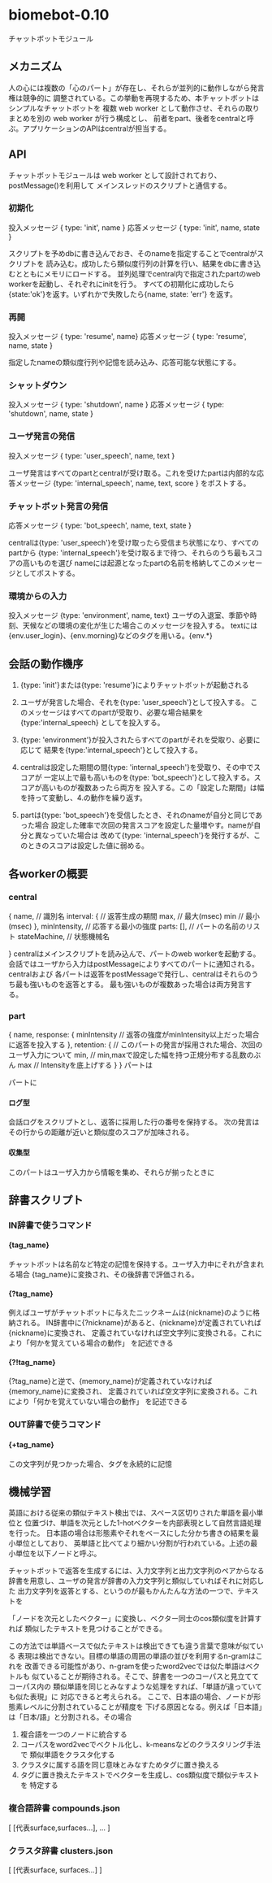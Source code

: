 biomebot-0.10
==================================
チャットボットモジュール

## メカニズム
人の心には複数の「心のパート」が存在し、それらが並列的に動作しながら発言権は競争的に
調整されている。この挙動を再現するため、本チャットボットはシンプルなチャットボットを
複数 web worker として動作させ、それらの取りまとめを別の web worker が行う構成とし、
前者をpart、後者をcentralと呼ぶ。アプリケーションのAPIはcentralが担当する。

## API
チャットボットモジュールは web worker として設計されており、postMessage()を利用して
メインスレッドのスクリプトと通信する。

### 初期化
投入メッセージ { type: 'init', name }
応答メッセージ { type: 'init', name, state }

スクリプトを予めdbに書き込んでおき、そのnameを指定することでcentralがスクリプトを
読み込む。成功したら類似度行列の計算を行い、結果をdbに書き込むとともにメモリにロードする。
並列処理でcentral内で指定されたpartのweb workerを起動し、それぞれにinitを行う。
すべての初期化に成功したら{state:'ok'}を返す。いずれかで失敗したら{name, state: 'err'}
を返す。

### 再開
投入メッセージ { type: 'resume', name}
応答メッセージ { type: 'resume', name, state }

指定したnameの類似度行列や記憶を読み込み、応答可能な状態にする。

### シャットダウン
投入メッセージ { type: 'shutdown', name }
応答メッセージ { type: 'shutdown', name, state }

### ユーザ発言の発信
投入メッセージ { type: 'user_speech', name, text }

ユーザ発言はすべてのpartとcentralが受け取る。これを受けたpartは内部的な応答メッセージ
{type: 'internal_speech', name, text, score } をポストする。

### チャットボット発言の発信
応答メッセージ { type: 'bot_speech', name, text, state }

centralは{type: 'user_speech'}を受け取ったら受信まち状態になり、すべてのpartから
{type: 'internal_speech'}を受け取るまで待つ、それらのうち最もスコアの高いものを選び
nameには起源となったpartの名前を格納してこのメッセージとしてポストする。

### 環境からの入力
投入メッセージ {type: 'environment', name, text}
ユーザの入退室、季節や時刻、天候などの環境の変化が生じた場合このメッセージを投入する。
textには{env.user_login}、{env.morning}などのタグを用いる。{env.*}

## 会話の動作機序

1. {type: 'init'}または{type: 'resume'}によりチャットボットが起動される

2. ユーザが発言した場合、それを{type: 'user_speech'}として投入する。
このメッセージはすべてのpartが受取り、必要な場合結果を{type:'internal_speech}
としてを投入する。

3. {type: 'environment'}が投入されたらすべてのpartがそれを受取り、必要に応じて
結果を{type:'internal_speech'}として投入する。

4. centralは設定した期間の間{type: 'internal_speech'}を受取り、その中でスコアが
一定以上で最も高いものを{type: 'bot_speech'}として投入する。スコアが高いものが複数あったら両方を
投入する。この「設定した期間」は幅を持って変動し、4.の動作を繰り返す。

5. partは{type: 'bot_speech'}を受信したとき、それのnameが自分と同じであった場合
設定した確率で次回の発言スコアを設定した量増やす。nameが自分と異なっていた場合は
改めて{type: 'internal_speech'}を発行するが、このときのスコアは設定した値に弱める。


## 各workerの概要

### central 

{
    name,       // 識別名
    interval: { // 返答生成の期間
        max,    // 最大(msec)
        min     // 最小(msec)
    },
    minIntensity, // 応答する最小の強度
    parts: [],  // パートの名前のリスト
    stateMachine, // 状態機械名




}
centralはメインスクリプトを読み込んで、パートのweb workerを起動する。
会話ではユーザから入力はpostMessageによりすべてのパートに通知される。centralおよび
各パートは返答をpostMessageで発行し、centralはそれらのうち最も強いものを返答とする。
最も強いものが複数あった場合は両方発言する。

### part
{
    name,
    response: {
        minIntensity    // 返答の強度がminIntensity以上だった場合に返答を投入する
    },
    retention: {        // このパートの発言が採用された場合、次回のユーザ入力について
        min,            // min,maxで設定した幅を持つ正規分布する乱数のぶん
        max             // Intensityを底上げする
    }
}
パートは

パートに
#### ログ型
会話ログをスクリプトとし、返答に採用した行の番号を保持する。
次の発言はその行からの距離が近いと類似度のスコアが加味される。

#### 収集型

このパートはユーザ入力から情報を集め、それらが揃ったときに

## 辞書スクリプト

### IN辞書で使うコマンド

#### {tag_name}
チャットボットは名前など特定の記憶を保持する。ユーザ入力中にそれが含まれる場合
{tag_name}に変換され、その後辞書で評価される。

#### {?tag_name}  
例えばユーザがチャットボットに与えたニックネームは{nickname}のように格納される。
IN辞書中に{?nickname}があると、{nickname}が定義されていれば{nickname}に変換され、
定義されていなければ空文字列に変換される。これにより「何かを覚えている場合の動作」
を記述できる

#### {?!tag_name}
{?tag_name}と逆で、{memory_name}が定義されていなければ{memory_name}に変換され、
定義されていれば空文字列に変換される。これにより「何かを覚えていない場合の動作」
を記述できる

### OUT辞書で使うコマンド

#### {+tag_name} 
この文字列が見つかった場合、タグを永続的に記憶

## 機械学習

英語における従来の類似テキスト検出では、スペース区切りされた単語を最小単位と
位置づけ、単語を次元とした1-hotベクターを内部表現として自然言語処理を行った。
日本語の場合は形態素やそれをベースにした分かち書きの結果を最小単位としており、
英単語と比べてより細かい分割が行われている。上述の最小単位を以下ノードと呼ぶ。

チャットボットで返答を生成するには、入力文字列と出力文字列のペアからなる
辞書を用意し、ユーザの発言が辞書の入力文字列と類似していればそれに対応した
出力文字列を返答とする、というのが最もかんたんな方法の一つで、テキストを

「ノードを次元としたベクター」に変換し、ベクター同士のcos類似度を計算すれば
類似したテキストを見つけることができる。

この方法では単語ベースで似たテキストは検出できても違う言葉で意味が似ている
表現は検出できない。目標の単語の周囲の単語の並びを利用するn-gramはこれを
改善できる可能性があり、n-gramを使ったword2vecでは似た単語はベクトルも
似ていることが期待される。そこで、辞書を一つのコーパスと見立ててコーパス内の
類似単語を同じとみなすような処理をすれば、「単語が違っていても似た表現」に
対応できると考えられる。
ここで、日本語の場合、ノードが形態素レベルに分割されていることが精度を
下げる原因となる。例えば「日本語」は「日本/語」と分割される。その場合

1. 複合語を一つのノードに統合する
2. コーパスをword2vecでベクトル化し、k-meansなどのクラスタリング手法で
類似単語をクラスタ化する
3. クラスタに属する語を同じ意味とみなすためタグに置き換える
4. タグに置き換えたテキストでベクターを生成し、cos類似度で類似テキストを
特定する


### 複合語辞書 compounds.json
[
    [代表surface,surfaces...],
    ...
]

### クラスタ辞書 clusters.json
[
    [代表surface, surfaces...]
]


